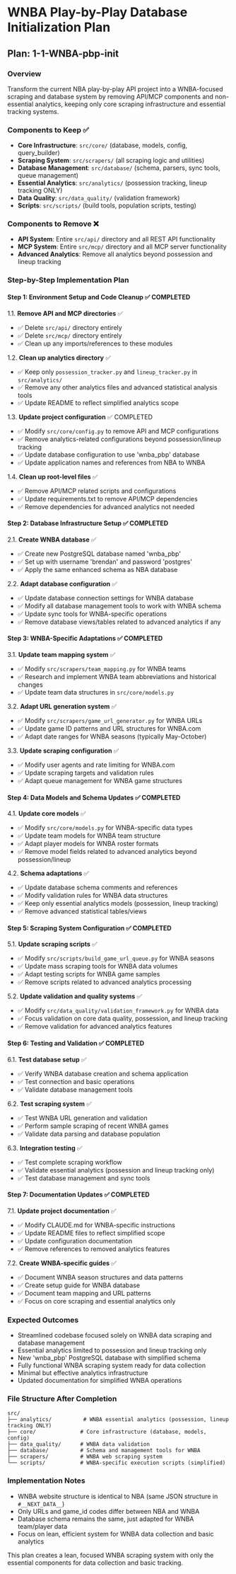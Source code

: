 # WNBA Play-by-Play Database Initialization Plan
## Plan: 1-1-WNBA-pbp-init

### Overview
Transform the current NBA play-by-play API project into a WNBA-focused scraping and database system by removing API/MCP components and non-essential analytics, keeping only core scraping infrastructure and essential tracking systems.

### Components to Keep ✅
- **Core Infrastructure**: `src/core/` (database, models, config, query_builder)
- **Scraping System**: `src/scrapers/` (all scraping logic and utilities)
- **Database Management**: `src/database/` (schema, parsers, sync tools, queue management)
- **Essential Analytics**: `src/analytics/` (possession tracking, lineup tracking ONLY)
- **Data Quality**: `src/data_quality/` (validation framework)
- **Scripts**: `src/scripts/` (build tools, population scripts, testing)

### Components to Remove ❌
- **API System**: Entire `src/api/` directory and all REST API functionality
- **MCP System**: Entire `src/mcp/` directory and all MCP server functionality
- **Advanced Analytics**: Remove all analytics beyond possession and lineup tracking

### Step-by-Step Implementation Plan

#### Step 1: Environment Setup and Code Cleanup ✅ COMPLETED
1.1. **Remove API and MCP directories** ✅
   - ✅ Delete `src/api/` directory entirely
   - ✅ Delete `src/mcp/` directory entirely
   - ✅ Clean up any imports/references to these modules

1.2. **Clean up analytics directory** ✅
   - ✅ Keep only `possession_tracker.py` and `lineup_tracker.py` in `src/analytics/`
   - ✅ Remove any other analytics files and advanced statistical analysis tools
   - ✅ Update README to reflect simplified analytics scope

1.3. **Update project configuration** ✅ COMPLETED
   - ✅ Modify `src/core/config.py` to remove API and MCP configurations
   - ✅ Remove analytics-related configurations beyond possession/lineup tracking
   - ✅ Update database configuration to use 'wnba_pbp' database
   - ✅ Update application names and references from NBA to WNBA

1.4. **Clean up root-level files** ✅
   - ✅ Remove API/MCP related scripts and configurations
   - ✅ Update requirements.txt to remove API/MCP dependencies
   - ✅ Remove dependencies for advanced analytics not needed

#### Step 2: Database Infrastructure Setup ✅ COMPLETED
2.1. **Create WNBA database** ✅
   - ✅ Create new PostgreSQL database named 'wnba_pbp'
   - ✅ Set up with username 'brendan' and password 'postgres'
   - ✅ Apply the same enhanced schema as NBA database

2.2. **Adapt database configuration** ✅
   - ✅ Update database connection settings for WNBA database
   - ✅ Modify all database management tools to work with WNBA schema
   - ✅ Update sync tools for WNBA-specific operations
   - ✅ Remove database views/tables related to advanced analytics if any

#### Step 3: WNBA-Specific Adaptations ✅ COMPLETED
3.1. **Update team mapping system** ✅
   - ✅ Modify `src/scrapers/team_mapping.py` for WNBA teams
   - ✅ Research and implement WNBA team abbreviations and historical changes
   - ✅ Update team data structures in `src/core/models.py`

3.2. **Adapt URL generation system** ✅
   - ✅ Modify `src/scrapers/game_url_generator.py` for WNBA URLs
   - ✅ Update game ID patterns and URL structures for WNBA.com
   - ✅ Adapt date ranges for WNBA seasons (typically May-October)

3.3. **Update scraping configuration** ✅
   - ✅ Modify user agents and rate limiting for WNBA.com
   - ✅ Update scraping targets and validation rules
   - ✅ Adapt queue management for WNBA game structures

#### Step 4: Data Models and Schema Updates ✅ COMPLETED
4.1. **Update core models** ✅
   - ✅ Modify `src/core/models.py` for WNBA-specific data types
   - ✅ Update team models for WNBA team structure
   - ✅ Adapt player models for WNBA roster formats
   - ✅ Remove model fields related to advanced analytics beyond possession/lineup

4.2. **Schema adaptations** ✅
   - ✅ Update database schema comments and references
   - ✅ Modify validation rules for WNBA data structures
   - ✅ Keep only essential analytics models (possession, lineup tracking)
   - ✅ Remove advanced statistical tables/views

#### Step 5: Scraping System Configuration ✅ COMPLETED
5.1. **Update scraping scripts** ✅
   - ✅ Modify `src/scripts/build_game_url_queue.py` for WNBA seasons
   - ✅ Update mass scraping tools for WNBA data volumes
   - ✅ Adapt testing scripts for WNBA game samples
   - ✅ Remove scripts related to advanced analytics processing

5.2. **Update validation and quality systems** ✅
   - ✅ Modify `src/data_quality/validation_framework.py` for WNBA data
   - ✅ Focus validation on core data quality, possession, and lineup tracking
   - ✅ Remove validation for advanced analytics features

#### Step 6: Testing and Validation ✅ COMPLETED
6.1. **Test database setup** ✅
   - ✅ Verify WNBA database creation and schema application
   - ✅ Test connection and basic operations
   - ✅ Validate database management tools

6.2. **Test scraping system** ✅
   - ✅ Test WNBA URL generation and validation
   - ✅ Perform sample scraping of recent WNBA games
   - ✅ Validate data parsing and database population

6.3. **Integration testing** ✅
   - ✅ Test complete scraping workflow
   - ✅ Validate essential analytics (possession and lineup tracking only)
   - ✅ Test database management and sync tools

#### Step 7: Documentation Updates ✅ COMPLETED
7.1. **Update project documentation** ✅
   - ✅ Modify CLAUDE.md for WNBA-specific instructions
   - ✅ Update README files to reflect simplified scope
   - ✅ Update configuration documentation
   - ✅ Remove references to removed analytics features

7.2. **Create WNBA-specific guides** ✅
   - ✅ Document WNBA season structures and data patterns
   - ✅ Create setup guide for WNBA database
   - ✅ Document team mapping and URL patterns
   - ✅ Focus on core scraping and essential analytics only

### Expected Outcomes
- Streamlined codebase focused solely on WNBA data scraping and database management
- Essential analytics limited to possession and lineup tracking only
- New 'wnba_pbp' PostgreSQL database with simplified schema
- Fully functional WNBA scraping system ready for data collection
- Minimal but effective analytics infrastructure
- Updated documentation for simplified WNBA operations

### File Structure After Completion
```
src/
├── analytics/          # WNBA essential analytics (possession, lineup tracking ONLY)
├── core/              # Core infrastructure (database, models, config)
├── data_quality/      # WNBA data validation
├── database/          # Schema and management tools for WNBA
├── scrapers/          # WNBA web scraping system
└── scripts/           # WNBA-specific execution scripts (simplified)
```

### Implementation Notes
- WNBA website structure is identical to NBA (same JSON structure in `#__NEXT_DATA__`)
- Only URLs and game_id codes differ between NBA and WNBA
- Database schema remains the same, just adapted for WNBA team/player data
- Focus on lean, efficient system for WNBA data collection and basic analytics

This plan creates a lean, focused WNBA scraping system with only the essential components for data collection and basic tracking.